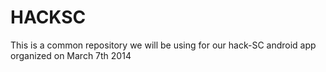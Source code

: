 HACKSC
======

This is a common repository we will be using for our hack-SC android app organized on March 7th 2014

